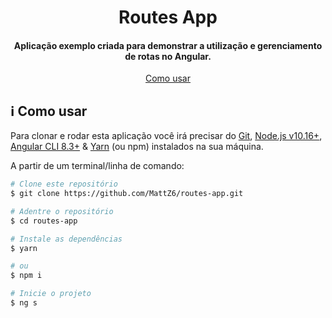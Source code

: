<h1 align="center">
    Routes App
</h1>

<h4 align="center">
  Aplicação exemplo criada para demonstrar a utilização e gerenciamento de rotas no Angular.
</h4>
 
<p align="center">
  <a href="#information_source-como-usar">Como usar</a>
</p>

## :information_source: Como usar

Para clonar e rodar esta aplicação você irá precisar do [Git][git], [Node.js v10.16+][nodejs], [Angular CLI 8.3+][ngcli] & [Yarn][yarn] (ou npm) instalados na sua máquina.

A partir de um terminal/linha de comando:

```bash
# Clone este repositório
$ git clone https://github.com/MattZ6/routes-app.git

# Adentre o repositório
$ cd routes-app

# Instale as dependências
$ yarn

# ou
$ npm i

# Inicie o projeto
$ ng s

```

[git]: https://git-scm.com/
[nodejs]: https://nodejs.org/
[ngcli]: https://cli.angular.io/
[yarn]: https://yarnpkg.com/
